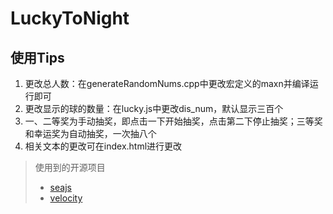 # LuckyToNight

## 使用Tips

1. 更改总人数：在generateRandomNums.cpp中更改宏定义的maxn并编译运行即可
2. 更改显示的球的数量：在lucky.js中更改dis_num，默认显示三百个
3. 一、二等奖为手动抽奖，即点击一下开始抽奖，点击第二下停止抽奖；三等奖和幸运奖为自动抽奖，一次抽八个
4. 相关文本的更改可在index.html进行更改

>使用到的开源项目
>
>- [seajs](https://seajs.github.io/seajs/docs/)
>- [velocity](http://velocityjs.org/)

